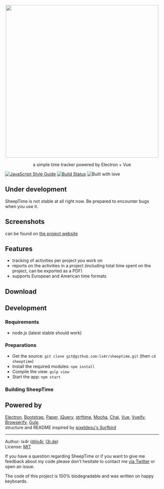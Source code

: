 <div align='center'>
  <img width='500px' src='http://files.l3r.de/SheepTime_Banner.png'>
</div>

<p align='center'>
  a simple time tracker powered by Electron + Vue
</p>

[![JavaScript Style Guide](https://img.shields.io/badge/code%20style-standard-brightgreen.svg)](http://standardjs.com/) [![Build Status](https://travis-ci.org/lx4r/sheeptime.svg?branch=master)](https://travis-ci.org/lx4r/sheeptime) ![Built with love](https://img.shields.io/badge/built%20with-♥-red.svg)

## Under development

SheepTime is not stable at all right now. Be prepared to encounter bugs when you use it.

## Screenshots

can be found on [the project website](http://sheeptime.l3r.de)

## Features

- tracking of activities per project you work on
- reports on the activities in a project (including total time spent on the project, can be exported as a PDF)
- supports European and American time formats

## Download

## Development

### Requirements

- node.js (latest stable should work)

### Preparations

- Get the source: `git clone git@github.com:lx4r/sheeptime.git` (then `cd sheeptime`)
- Install the required modules: `npm install`
- Compile the view: `gulp view`
- Start the app: `npm start`

### Building SheepTime

## Powered by
[Electron](http://electron.atom.io), [Bootstrap](http://getbootstrap.com), [Paper](http://bootswatch.com/paper/), [jQuery](http://jquery.com), [strftime](https://github.com/samsonjs/strftime), [Mocha](https://mochajs.org), [Chai](http://chaijs.com), [Vue](http://vuejs.org/), [Vueify](https://github.com/vuejs/vueify), [Browserify](http://browserify.org), [Gulp](http://gulpjs.com)  
structure and README inspired by [pixeldesu's Surfbird](https://github.com/surfbirdapp/surfbird)

----
Author: lx4r ([@lx4r](https://twitter.com/lx4r), [l3r.de](https://l3r.de))  
License: [MIT](https://github.com/lx4r/sheeptime/blob/master/LICENSE)

If you have a question regarding SheepTime or if you want to give me feedback about my code please don't hesitate to contact me [via Twitter](https://twitter.com/sheeptimeapp) or open an issue.

The code of this project is 100% biodegradable and was written on happy keyboards.
